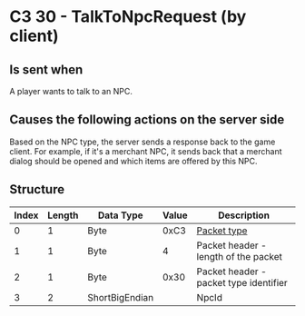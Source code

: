 # C3 30 - TalkToNpcRequest (by client)

## Is sent when

A player wants to talk to an NPC.

## Causes the following actions on the server side

Based on the NPC type, the server sends a response back to the game client. For example, if it's a merchant NPC, it sends back that a merchant dialog should be opened and which items are offered by this NPC.

## Structure

| Index | Length | Data Type | Value | Description |
|-------|--------|-----------|-------|-------------|
| 0 | 1 |   Byte   | 0xC3  | [Packet type](PacketTypes.md) |
| 1 | 1 |    Byte   |   4   | Packet header - length of the packet |
| 2 | 1 |    Byte   | 0x30  | Packet header - packet type identifier |
| 3 | 2 | ShortBigEndian |  | NpcId |
